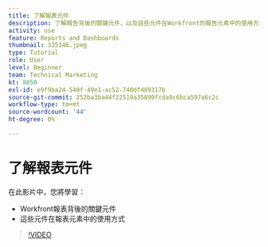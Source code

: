 ```yaml
---
title: 了解報表元件
description: 了解報告背後的關鍵元件，以及這些元件在Workfront的報告元素中的使用方式。
activity: use
feature: Reports and Dashboards
thumbnail: 335146.jpeg
type: Tutorial
role: User
level: Beginner
team: Technical Marketing
kt: 8850
exl-id: e9f9ba24-540f-49e1-ac52-740df489317b
source-git-commit: 252ba3ba44f22519a35899fcda9c6bca597a6c2c
workflow-type: tm+mt
source-wordcount: '44'
ht-degree: 0%

---
```


# 了解報表元件

在此影片中，您將學習：

* Workfront報表背後的關鍵元件
* 這些元件在報表元素中的使用方式

>[!VIDEO](https://video.tv.adobe.com/v/335146/?quality=12)
